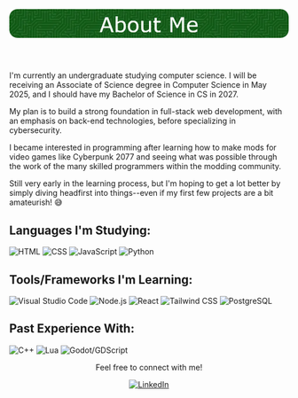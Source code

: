 <header align="center">
    <img src="./github-header-image.webp" alt="About Me">
</header>

<main>
    <p>I'm currently an undergraduate studying computer science. I will be receiving an Associate of Science degree in Computer Science in May 2025, and I should have my Bachelor of Science in CS in 2027.</p>
    <p>My plan is to build a strong foundation in full-stack web development, with an emphasis on back-end technologies, before specializing in cybersecurity.</p>
    <p>I became interested in programming after learning how to make mods for video games like Cyberpunk 2077 and seeing what was possible through the work of the many skilled programmers within the modding community.</p>
    <p>Still very early in the learning process, but I'm hoping to get a lot better by simply diving headfirst into things--even if my first few projects are a bit amateurish! 😅</p>
</main>

## **Languages I'm Studying:**
<div>
    <img src="https://cdn.jsdelivr.net/gh/devicons/devicon@latest/icons/html5/html5-original.svg" height="50" title="HTML" alt="HTML"/>
    <img src="https://cdn.jsdelivr.net/gh/devicons/devicon@latest/icons/css3/css3-original.svg" height="50" title="CSS" alt="CSS"/>
    <img src="https://cdn.jsdelivr.net/gh/devicons/devicon@latest/icons/javascript/javascript-original.svg" height="50" title="JavaScript" alt="JavaScript"/>
    <img src="https://cdn.jsdelivr.net/gh/devicons/devicon@latest/icons/python/python-original.svg" height="50" title="Python" alt="Python"/>
</div>

## **Tools/Frameworks I'm Learning:**
<div>
    <img src="https://cdn.jsdelivr.net/gh/devicons/devicon@latest/icons/vscode/vscode-original.svg" height="50" title="Visual Studio Code" alt="Visual Studio Code"/>
    <img src="https://cdn.jsdelivr.net/gh/devicons/devicon@latest/icons/nodejs/nodejs-original.svg" height="50" title="Node.js" alt="Node.js"/>
    <img src="https://cdn.jsdelivr.net/gh/devicons/devicon@latest/icons/react/react-original.svg" height="50" title="React" alt="React"/>
    <img src="https://cdn.jsdelivr.net/gh/devicons/devicon@latest/icons/tailwindcss/tailwindcss-original.svg" height="50" title="Tailwind CSS" alt="Tailwind CSS"/>
    <img src="https://cdn.jsdelivr.net/gh/devicons/devicon@latest/icons/postgresql/postgresql-original.svg" height="50" title="PostgreSQL" alt="PostgreSQL"/>
</div>

## **Past Experience With:**
<div>
    <img src="https://cdn.jsdelivr.net/gh/devicons/devicon@latest/icons/cplusplus/cplusplus-original.svg" height="50" title="C++" alt="C++"/>
    <img src="https://cdn.jsdelivr.net/gh/devicons/devicon@latest/icons/lua/lua-original.svg" height="50" title="Lua" alt="Lua"/>
    <img src="https://cdn.jsdelivr.net/gh/devicons/devicon@latest/icons/godot/godot-original.svg" height="50" title="Godot/GDScript" alt="Godot/GDScript"/>
</div>

<div align="center">
  <p>Feel free to connect with me!</p>
  <a href="https://www.linkedin.com/in/matthew-c-pendergast" target="_blank">
    <img src="https://cdn.jsdelivr.net/gh/devicons/devicon@latest/icons/linkedin/linkedin-original.svg" height="50" title="LinkedIn" alt="LinkedIn"/>
  </a>
</div>
